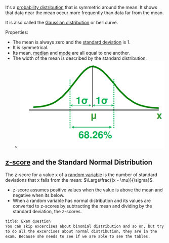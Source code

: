 It's a [probability distribution](Probability%20distribution.md) that is symmetric around the mean.
It shows that data near the mean occur more frequently than data far from the mean.

It is also called the [Gaussian distribution](../Machine%20Learning/Gaussian%20distribution.md) or bell curve.

Properties:
- The mean is always zero and the [standard deviation](../Statistics/Standard%20Deviation.md) is 1.
- It is symmetrical.
- Its mean, [median](../Statistics/Median.md) and [mode](../Statistics/Mode.md) are all equal to one another.
- The width of the mean is described by the standard distribution:
	- ![](../z_images/Pasted%20image%2020230316144221.png)


## [z-score](../Statistics/Z-score.md) and the Standard Normal Distribution

The z-score for a value x of a [random variable](Random%20variable.md) is the number of standard deviations that x falls from the mean: $\Large\frac{(x - \mu)}{\sigma}$.

- z-score assumes positive values when the value is above the mean and negative when its below.
- When a random variable has normal distribution and its values are converted to z-scores by subtracting the mean and dividing by the standard deviation, the z-scores.



```ad-warning
title: Exam question
You can skip excercises about binomial distribution and so on, but try to do all the excercises about normal distribution, they are in the exam. Because she needs to see if we are able to see the tables.
```
